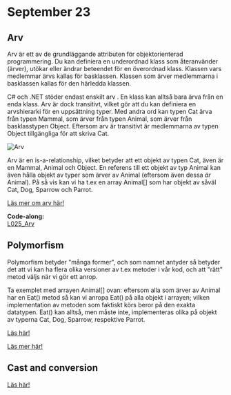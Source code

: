 # September 23

## Arv

Arv är ett av de grundläggande attributen för objektorienterad programmering. Du kan definiera en underordnad klass som återanvänder (ärver), utökar eller ändrar beteendet för en överordnad klass. Klassen vars medlemmar ärvs kallas för basklassen. Klassen som ärver medlemmarna i basklassen kallas för den härledda klassen.

C# och .NET stöder endast enskilt arv . En klass kan alltså bara ärva från en enda klass. Arv är dock transitivt, vilket gör att du kan definiera en arvshierarki för en uppsättning typer. Med andra ord kan typen Cat ärva från typen Mammal, som ärver från typen Animal, som ärver från basklasstypen Object. Eftersom arv är transitivt är medlemmarna av typen Object tillgängliga för att skriva Cat.

![Arv](https://github.com/everyloop/NET24-Csharp/blob/master/Lecture-notes/Images/Arv.png)

Arv är en is-a-relationship, vilket betyder att ett objekt av typen Cat, även är en Mammal, Animal och Object. En referens till ett objekt av typ Animal kan även hålla objekt av typer som ärver av Animal (eftersom även dessa *är* Animal). På så vis kan vi ha t.ex en array Animal[] som har objekt av såväl Cat, Dog, Sparrow och Parrot.

[Läs mer om arv här!](https://learn.microsoft.com/en-us/dotnet/csharp/fundamentals/tutorials/inheritance)

**Code-along:**  
[L025_Arv](https://github.com/everyloop/NET24-Csharp/blob/master/Code-alongs/L025_Arv/Program.cs)

## Polymorfism

Polymorfism betyder "många former", och som namnet antyder så betyder det att vi kan ha flera olika versioner av t.ex metoder i vår kod, och att "rätt" metod väljs när vi gör ett anrop.

Ta exemplet med arrayen Animal[] ovan: eftersom alla som ärver av Animal har en Eat() metod så kan vi anropa Eat() på alla objekt i arrayen; vilken implementation av metoden som faktiskt körs beror på den exakta datatypen. Eat() kan alltså, men måste inte, implementeras olika på objekt av typerna Cat, Dog, Sparrow, respektive Parrot.

[Läs här!](https://www.studytonight.com/post/csharp-polymorphism)

[Läs mer här!](https://learn.microsoft.com/en-us/dotnet/csharp/fundamentals/object-oriented/polymorphism)


## Cast and conversion

[Läs här!](https://learn.microsoft.com/en-us/dotnet/csharp/programming-guide/types/casting-and-type-conversions)



